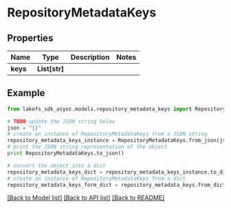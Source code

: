 # RepositoryMetadataKeys


## Properties

Name | Type | Description | Notes
------------ | ------------- | ------------- | -------------
**keys** | **List[str]** |  | 

## Example

```python
from lakefs_sdk_async.models.repository_metadata_keys import RepositoryMetadataKeys

# TODO update the JSON string below
json = "{}"
# create an instance of RepositoryMetadataKeys from a JSON string
repository_metadata_keys_instance = RepositoryMetadataKeys.from_json(json)
# print the JSON string representation of the object
print RepositoryMetadataKeys.to_json()

# convert the object into a dict
repository_metadata_keys_dict = repository_metadata_keys_instance.to_dict()
# create an instance of RepositoryMetadataKeys from a dict
repository_metadata_keys_form_dict = repository_metadata_keys.from_dict(repository_metadata_keys_dict)
```
[[Back to Model list]](../README.md#documentation-for-models) [[Back to API list]](../README.md#documentation-for-api-endpoints) [[Back to README]](../README.md)


